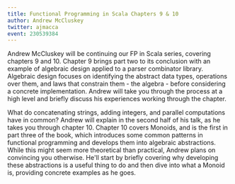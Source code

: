 ```yaml
---
title: Functional Programming in Scala Chapters 9 & 10
author: Andrew McCluskey
twitter: ajmacca
event: 230539384
---
```

Andrew McCluskey will be continuing our FP in Scala series, covering chapters 9
and 10. Chapter 9 brings part two to its conclusion with an example of
algebraic design applied to a parser combinator library. Algebraic design
focuses on identifying the abstract data types, operations over them, and laws
that constrain them - the algebra - before considering a concrete
implementation. Andrew will take you through the process at a high level and
briefly discuss his experiences working through the chapter.

What do concatenating strings, adding integers, and parallel computations have
in common? Andrew will explain in the second half of his talk, as he takes you
through chapter 10. Chapter 10 covers Monoids, and is the first in part three
of the book, which introduces some common patterns in functional programming
and develops them into algebraic abstractions. While this might seem more
theoretical than practical, Andrew plans on convincing you otherwise. He'll
start by briefly covering why developing these abstractions is a useful thing
to do and then dive into what a Monoid is, providing concrete examples as he
goes.
